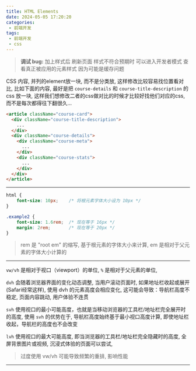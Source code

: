 ```yaml
---
title: HTML Elements
date: 2024-05-05 17:20:20
categories:
 - 前端开发
tags:
 - 前端开发
 - css
---
```


> **调试 bug:** 加上样式后 刷新页面 样式不符合预期时 可以进入开发者模式 查看真正被应用的元素样式 因为可能是缓存问题

CSS 内容, 并列的element放一块, 而不是分类放, 这样修改比较容易找位置看对比, 比如下面的内容, 最好是把 `course-details` 和 `course-title-description` 的 css 放一块, 这样我们想修改二者的css做对比的时候才比较好找他们对应的css, 而不是每次都得往下翻很久...

```html
<article className="course-card">
  <div className="course-title-description">
    ...
  </div>
  <div className="course-details">
    <div className="course-meta">
      ...
    </div>
    <div className="course-stats">
      ...
    </div>
  </div>
</article>
```

----------

```css
html {
    font-size: 10px;    /* 将根元素字体大小设为 10px */
}

.example2 {
    font-size: 1.6rem;  /* 现在等于 16px */
    margin: 2rem;       /* 现在等于 20px */
}
```

> rem 是 "root em" 的缩写, 基于根元素的字体大小来计算, em 是相对于父元素的字体大小计算的

--------

 `vw/vh` 是相对于视口（viewport）的单位, `%` 是相对于父元素的单位, 

`dvh` 会随着浏览器界面的变化动态调整, 当用户滚动页面时, 如果地址栏收起或展开(Safari经常这样), 使用 dvh 的元素高度会相应变化, 这可能会导致：导航栏高度不稳定, 页面内容跳动, 用户体验不连贯

`svh` 使用视口的最小可能高度，也就是当移动浏览器的工具栏/地址栏完全展开时的高度, 使用 `svh` 的优势在于, 导航栏高度始终基于最小视口高度计算, 即使地址栏收起，导航栏的高度也不会改变

`lvh` 使用视口的最大可能高度, 即当浏览器的工具栏/地址栏完全隐藏时的高度, 全屏背景图片或视频, 沉浸式体验的页面可以尝试, 

> 过度使用 vw/vh 可能导致频繁的重排, 影响性能

------------

